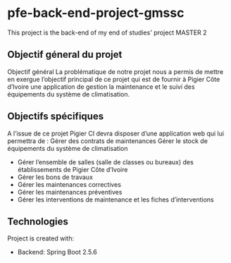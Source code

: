 # pfe-back-end-project-gmssc
This project is the back-end of my end of studies' project MASTER 2 
## Objectif géneral du projet 
Objectif général
La problématique de notre projet nous a permis de mettre en exergue l’objectif principal
de ce projet qui est de fournir à Pigier Côte d’Ivoire une application de gestion la maintenance
et le suivi des équipements du système de climatisation.
## Objectifs spécifiques
A l’issue de ce projet Pigier CI devra disposer d’une application web qui lui permettra
de :
Gérer des contrats de maintenances
Gérer le stock de équipements du système de climatisation
* Gérer l’ensemble de salles (salle de classes ou bureaux) des établissements de Pigier
Côte d’Ivoire
* Gérer les bons de travaux
* Gérer les maintenances correctives
* Gérer les maintenances préventives
* Gérer les interventions de maintenance et les fiches d’interventions
## Technologies
Project is created with:
* Backend: Spring Boot 2.5.6
